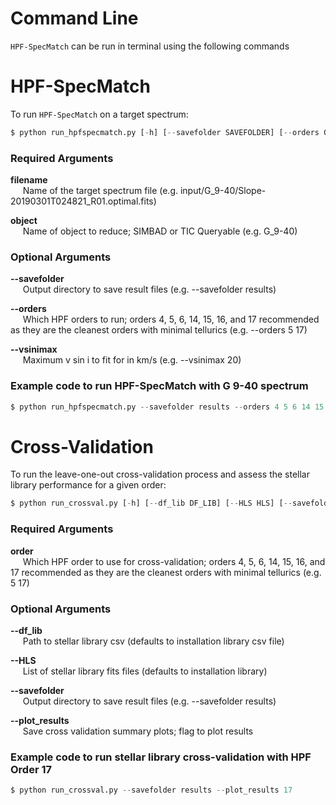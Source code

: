 # Command Line

`HPF-SpecMatch` can be run in terminal using the following commands

# HPF-SpecMatch

To run `HPF-SpecMatch` on a target spectrum:

```python
$ python run_hpfspecmatch.py [-h] [--savefolder SAVEFOLDER] [--orders ORDERS [ORDERS ...]] [--vsinimax VSINIMAX] filename object
```

### Required Arguments

**filename**  
&nbsp;&nbsp;&nbsp;&nbsp;&nbsp;Name of the target spectrum file (e.g. input/G_9-40/Slope-20190301T024821_R01.optimal.fits)

**object**  
&nbsp;&nbsp;&nbsp;&nbsp;&nbsp;Name of object to reduce; SIMBAD or TIC Queryable (e.g. G_9-40)

### Optional Arguments

**--savefolder**  
&nbsp;&nbsp;&nbsp;&nbsp;&nbsp;Output directory to save result files (e.g. --savefolder results)

**--orders**  
&nbsp;&nbsp;&nbsp;&nbsp;&nbsp;Which HPF orders to run; orders 4, 5, 6, 14, 15, 16, and 17 recommended as they are the cleanest orders with minimal tellurics (e.g. --orders 5 17)

**--vsinimax**  
&nbsp;&nbsp;&nbsp;&nbsp;&nbsp;Maximum v sin i to fit for in km/s (e.g. --vsinimax 20)

### Example code to run HPF-SpecMatch with G 9-40 spectrum

```python
$ python run_hpfspecmatch.py --savefolder results --orders 4 5 6 14 15 16 17 --vsinimax 20 input/G_9-40/Slope-20190301T024821_R01.optimal.fits G_9-40
```

# Cross-Validation

To run the leave-one-out cross-validation process and assess the stellar library performance for a given order:

```python
$ python run_crossval.py [-h] [--df_lib DF_LIB] [--HLS HLS] [--savefolder SAVEFOLDER] [--plot_results] order
```

### Required Arguments

**order**  
&nbsp;&nbsp;&nbsp;&nbsp;&nbsp;Which HPF order to use for cross-validation; orders 4, 5, 6, 14, 15, 16, and 17 recommended as they are the cleanest orders with minimal tellurics (e.g. 5 17)

### Optional Arguments

**--df_lib**  
&nbsp;&nbsp;&nbsp;&nbsp;&nbsp;Path to stellar library csv (defaults to installation library csv file)

**--HLS**  
&nbsp;&nbsp;&nbsp;&nbsp;&nbsp;List of stellar library fits files (defaults to installation library)

**--savefolder**  
&nbsp;&nbsp;&nbsp;&nbsp;&nbsp;Output directory to save result files (e.g. --savefolder results)

**--plot_results**  
&nbsp;&nbsp;&nbsp;&nbsp;&nbsp;Save cross validation summary plots; flag to plot results

### Example code to run stellar library cross-validation with HPF Order 17

```python
$ python run_crossval.py --savefolder results --plot_results 17
```
